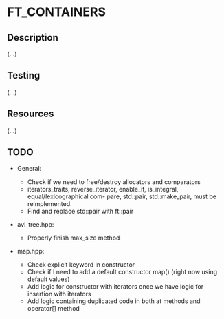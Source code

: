 # FT_CONTAINERS

## Description

(...)

## Testing

(...)

## Resources

(...)

## TODO

- General:
  - Check if we need to free/destroy allocators and comparators
  - iterators_traits, reverse_iterator, enable_if, is_integral, equal/lexicographical com-
pare, std::pair, std::make_pair, must be reimplemented.
  - Find and replace std::pair with ft::pair

- avl_tree.hpp:
  - Properly finish max_size method

- map.hpp:
  - Check explicit keyword in constructor
  - Check if I need to add a default constructor map() (right now using default values)
  - Add logic for constructor with iterators once we have logic for insertion with iterators
  - Add logic containing duplicated code in both at methods and operator[] method
